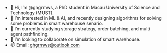 - 👋 Hi, I’m @ghgrmws, a PhD student in Macau University of Science and Technology (MUST).
- 👀 I’m interested in ML & AI, and recently designing algorithms for solving some problems in smart warehouse senario.
- 🌱 I’m currently studying storage strategy, order batching, and multi agent pathfinding.
- 💞️ I’m looking to collaborate on simulation of smart warehouse.
- 📫 Email: ghgrmws@outlook.com
